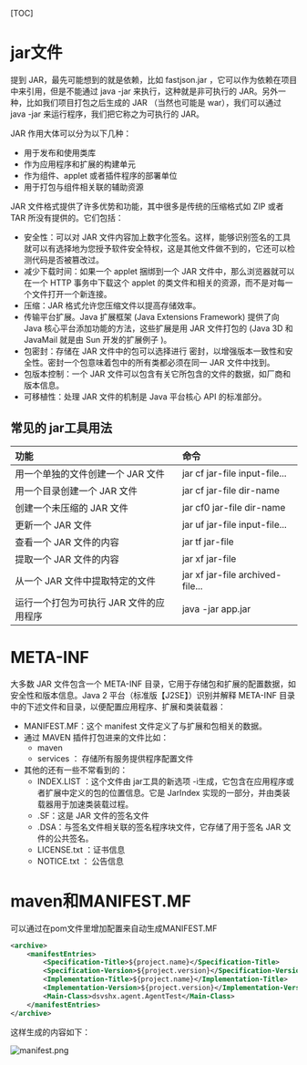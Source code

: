 [TOC]

# jar文件

提到 JAR，最先可能想到的就是依赖，比如 fastjson.jar ，它可以作为依赖在项目中来引用，但是不能通过 java -jar 来执行，这种就是非可执行的 JAR。另外一种，比如我们项目打包之后生成的 JAR （当然也可能是 war），我们可以通过 java -jar 来运行程序，我们把它称之为可执行的 JAR。

JAR 作用大体可以分为以下几种：

-   用于发布和使用类库
-   作为应用程序和扩展的构建单元
-   作为组件、applet 或者插件程序的部署单位
-   用于打包与组件相关联的辅助资源

JAR 文件格式提供了许多优势和功能，其中很多是传统的压缩格式如 ZIP 或者 TAR 所没有提供的。它们包括：

-   安全性：可以对 JAR 文件内容加上数字化签名。这样，能够识别签名的工具就可以有选择地为您授予软件安全特权，这是其他文件做不到的，它还可以检测代码是否被篡改过。
-   减少下载时间：如果一个 applet 捆绑到一个 JAR 文件中，那么浏览器就可以在一个 HTTP 事务中下载这个 applet 的类文件和相关的资源，而不是对每一个文件打开一个新连接。
-   压缩：JAR 格式允许您压缩文件以提高存储效率。
-   传输平台扩展。Java 扩展框架 (Java Extensions Framework) 提供了向 Java 核心平台添加功能的方法，这些扩展是用 JAR 文件打包的 (Java 3D 和 JavaMail 就是由 Sun 开发的扩展例子 )。
-   包密封：存储在 JAR 文件中的包可以选择进行 密封，以增强版本一致性和安全性。密封一个包意味着包中的所有类都必须在同一 JAR 文件中找到。
-   包版本控制：一个 JAR 文件可以包含有关它所包含的文件的数据，如厂商和版本信息。
-   可移植性：处理 JAR 文件的机制是 Java 平台核心 API 的标准部分。

## 常见的 jar工具用法

| 功能                                    | 命令                             |
| :-------------------------------------- | :------------------------------- |
| 用一个单独的文件创建一个 JAR 文件       | jar cf jar-file input-file...    |
| 用一个目录创建一个 JAR 文件             | jar cf jar-file dir-name         |
| 创建一个未压缩的 JAR 文件               | jar cf0 jar-file dir-name        |
| 更新一个 JAR 文件                       | jar uf jar-file input-file...    |
| 查看一个 JAR 文件的内容                 | jar tf jar-file                  |
| 提取一个 JAR 文件的内容                 | jar xf jar-file                  |
| 从一个 JAR 文件中提取特定的文件         | jar xf jar-file archived-file... |
| 运行一个打包为可执行 JAR 文件的应用程序 | java -jar app.jar                |




# META-INF

大多数 JAR 文件包含一个 META-INF 目录，它用于存储包和扩展的配置数据，如安全性和版本信息。Java 2 平台（标准版【J2SE】）识别并解释 META-INF 目录中的下述文件和目录，以便配置应用程序、扩展和类装载器：

-   MANIFEST.MF：这个 manifest 文件定义了与扩展和包相关的数据。
-   通过 MAVEN 插件打包进来的文件比如：
    -   maven
    -   services ： 存储所有服务提供程序配置文件
-   其他的还有一些不常看到的：
    -   INDEX.LIST ：这个文件由 jar工具的新选项 -i生成，它包含在应用程序或者扩展中定义的包的位置信息。它是 JarIndex 实现的一部分，并由类装载器用于加速类装载过程。
    -   .SF：这是 JAR 文件的签名文件
    -   .DSA：与签名文件相关联的签名程序块文件，它存储了用于签名 JAR 文件的公共签名。
    -   LICENSE.txt ：证书信息
    -   NOTICE.txt ： 公告信息



# maven和MANIFEST.MF

可以通过在pom文件里增加配置来自动生成MANIFEST.MF

```xml
<archive>
    <manifestEntries>
        <Specification-Title>${project.name}</Specification-Title>
        <Specification-Version>${project.version}</Specification-Version>
        <Implementation-Title>${project.name}</Implementation-Title>
        <Implementation-Version>${project.version}</Implementation-Version>
        <Main-Class>dsvshx.agent.AgentTest</Main-Class>
    </manifestEntries>
</archive>
```

这样生成的内容如下：

![manifest.png](https://gitee.com/dongzhonghua/zhonghua/raw/master/img/blog/manifest.png)